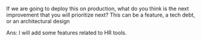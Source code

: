 If we are going to deploy this on production, what do you think is the next
improvement that you will prioritize next? This can be a feature, a tech debt, or
an architectural design

Ans: I will add some features related to HR tools. 

